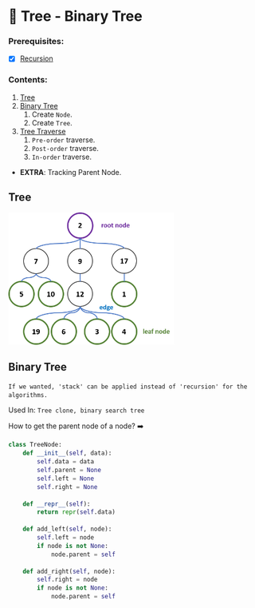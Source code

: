 # 🌳 Tree - Binary Tree

### Prerequisites:

* [X]  [Recursion](../(4)%20Recursion)

### Contents:

1. [Tree](#tree)
2. [Binary Tree](#binary-tree)
   1. Create `Node`.
   2. Create `Tree`.
3. [Tree Traverse]()
   1. `Pre-order` traverse.
   2. `Post-order` traverse.
   3. `In-order` traverse.

* **EXTRA**: Tracking Parent Node.

## Tree
<img height="265em" src="../assets/(5) Tree/tree.png" alt="">

## Binary Tree




`If we wanted, 'stack' can be applied instead of 'recursion' for the algorithms.`

Used In: `Tree clone, binary search tree`

How to get the parent node of a node?
➡️

```python
class TreeNode:
    def __init__(self, data):
        self.data = data
        self.parent = None
        self.left = None
        self.right = None
  
    def __repr__(self):
        return repr(self.data)

    def add_left(self, node):
        self.left = node
        if node is not None:
            node.parent = self

    def add_right(self, node):
        self.right = node
        if node is not None:
            node.parent = self
```
